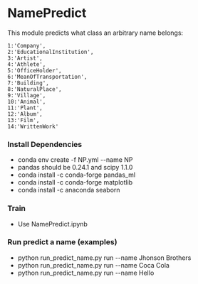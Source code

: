 # NamePredict
 This module predicts what class an arbitrary name belongs: 
```
1:'Company',
2:'EducationalInstitution',
3:'Artist',
4:'Athlete',
5:'OfficeHolder',
6:'MeanOfTransportation',
7:'Building',
8:'NaturalPlace',
9:'Village',
10:'Animal',
11:'Plant',
12:'Album',
13:'Film',
14:'WrittenWork'
```

### Install Dependencies
- conda env create -f NP.yml --name NP
- pandas should be 0.24.1 and scipy 1.1.0
- conda install -c conda-forge pandas_ml
- conda install -c conda-forge matplotlib
- conda install -c anaconda seaborn


### Train
- Use NamePredict.ipynb

### Run predict a name (examples)
- python run_predict_name.py run --name Jhonson Brothers 
- python run_predict_name.py run --name Coca Cola
- python run_predict_name.py run --name Hello
